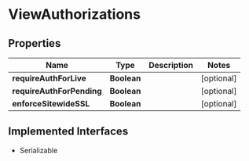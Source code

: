 

# ViewAuthorizations


## Properties

| Name | Type | Description | Notes |
|------------ | ------------- | ------------- | -------------|
|**requireAuthForLive** | **Boolean** |  |  [optional] |
|**requireAuthForPending** | **Boolean** |  |  [optional] |
|**enforceSitewideSSL** | **Boolean** |  |  [optional] |


## Implemented Interfaces

* Serializable


